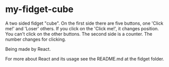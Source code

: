 # my-fidget-cube

A two sided fidget "cube". On the first side there are five buttons, one 'Click me!' and 'Loser' others. If you click on the 'Click me!', it changes position. 
You can't click on the other buttons.
The second side is a counter. The number changes for clicking.

Being made by React.

For more about React and its usage see the README.md at the fidget folder.
